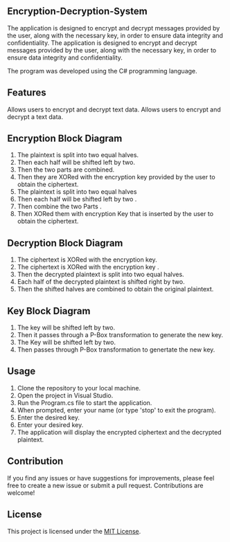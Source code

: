 ## Encryption-Decryption-System

The application is designed to encrypt and decrypt messages provided by the user, along with the necessary key, in order to ensure data integrity and confidentiality.
The application is designed to encrypt and decrypt messages provided by the user, 
along with the necessary key, in order to ensure data integrity and confidentiality.

The program was developed using the C# programming language.


## Features
Allows users to encrypt and decrypt text data.
Allows users to encrypt and decrypt a text data.


## Encryption Block Diagram
1. The plaintext is split into two equal halves. 
2. Then each half will be shifted left by two.
3. Then the two parts are combined.
4. Then they are XORed with the encryption key provided by the user to obtain the ciphertext.
1. The plaintext is split into two equal halves
2. Then each half will be shifted left by two .
3. Then combine the two Parts .
4. Then XORed them with encryption Key that is inserted by the user to obtain the ciphertext.

## Decryption Block Diagram
1. The ciphertext is XORed with the encryption key.
1. The ciphertext is XORed with the encryption key .
2. Then the decrypted plaintext is split into two equal halves.
3. Each half of the decrypted plaintext is shifted right by two.
4. Then the shifted halves are combined to obtain the original plaintext.

## Key Block Diagram
1. The key will be shifted left by two.
2. Then it passes through a P-Box transformation to generate the new key.
1. The Key will be shifted left by two.
2. Then passes through P-Box transformation to genertate the new key.

## Usage
1. Clone the repository to your local machine.
2. Open the project in Visual Studio.
3. Run the Program.cs file to start the application.
4. When prompted, enter your name (or type 'stop' to exit the program).
5. Enter the desired key.
5. Enter your desired key.
6. The application will display the encrypted ciphertext and the decrypted plaintext.

## Contribution

If you find any issues or have suggestions for improvements, please feel free to create a new issue or submit a pull request. Contributions are welcome!

## License

This project is licensed under the [MIT License](LICENSE).
